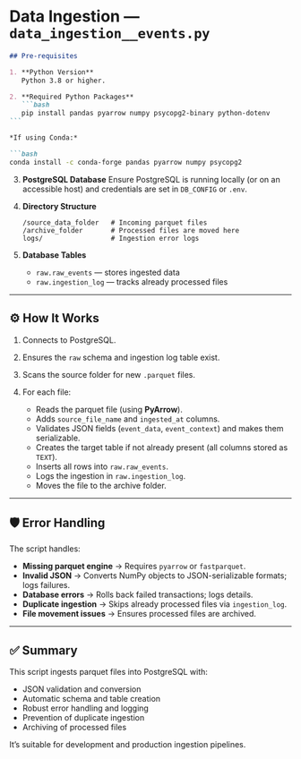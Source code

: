 

# Data Ingestion — `data_ingestion__events.py`
````markdown
## Pre-requisites

1. **Python Version**
   Python 3.8 or higher.

2. **Required Python Packages**
   ```bash
   pip install pandas pyarrow numpy psycopg2-binary python-dotenv
```

*If using Conda:*

```bash
conda install -c conda-forge pandas pyarrow numpy psycopg2
````

3. **PostgreSQL Database**
   Ensure PostgreSQL is running locally (or on an accessible host) and credentials are set in `DB_CONFIG` or `.env`.

4. **Directory Structure**

   ```
   /source_data_folder   # Incoming parquet files
   /archive_folder       # Processed files are moved here
   logs/                 # Ingestion error logs
   ```

5. **Database Tables**

   * `raw.raw_events` — stores ingested data
   * `raw.ingestion_log` — tracks already processed files

---

## ⚙️ How It Works

1. Connects to PostgreSQL.
2. Ensures the `raw` schema and ingestion log table exist.
3. Scans the source folder for new `.parquet` files.
4. For each file:

   * Reads the parquet file (using **PyArrow**).
   * Adds `source_file_name` and `ingested_at` columns.
   * Validates JSON fields (`event_data`, `event_context`) and makes them serializable.
   * Creates the target table if not already present (all columns stored as `TEXT`).
   * Inserts all rows into `raw.raw_events`.
   * Logs the ingestion in `raw.ingestion_log`.
   * Moves the file to the archive folder.

---

## 🛡 Error Handling

The script handles:

* **Missing parquet engine** → Requires `pyarrow` or `fastparquet`.
* **Invalid JSON** → Converts NumPy objects to JSON-serializable formats; logs failures.
* **Database errors** → Rolls back failed transactions; logs details.
* **Duplicate ingestion** → Skips already processed files via `ingestion_log`.
* **File movement issues** → Ensures processed files are archived.

---

## ✅ Summary

This script ingests parquet files into PostgreSQL with:

* JSON validation and conversion
* Automatic schema and table creation
* Robust error handling and logging
* Prevention of duplicate ingestion
* Archiving of processed files

It’s suitable for development and production ingestion pipelines.

